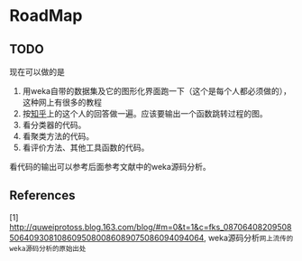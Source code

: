 # RoadMap

## TODO
现在可以做的是

1. 用weka自带的数据集及它的图形化界面跑一下（这个是每个人都必须做的），这种网上有很多的教程
2. 按[知乎](http://www.zhihu.com/question/22401599)上的这个人的回答做一遍。应该要输出一个函数跳转过程的图。
3. 看分类器的代码。
4. 看聚类方法的代码。
5. 看评价方法、其他工具函数的代码。

看代码的输出可以参考后面参考文献中的weka源码分析。

## References
 [1] http://quweiprotoss.blog.163.com/blog/#m=0&t=1&c=fks_087064082095085064093081086095080086089075086094094064, weka源码分析`网上流传的weka源码分析的原始出处`
